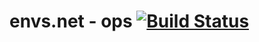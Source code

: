 # envs.net - ops [![Build Status](https://drone.envs.net/api/badges/envs/ops/status.svg)](https://drone.envs.net/envs/ops)
